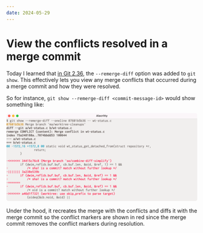```yaml
---
date: 2024-05-29
---
```


# View the conflicts resolved in a merge commit

Today I learned that [in Git 2.36](https://github.blog/2022-04-18-highlights-from-git-2-36/#review-merge-conflict-resolution-with-remerge-diff), the `--remerge-diff` option was added to `git show`.
This effectively lets you view any merge conflicts that occurred during a merge commit and how they were resolved.

So for instance, `git show --remerge-diff <commit-message-id>` would show something like:

![terminal screenshot of git show output](view-merge-conflicts.png)

Under the hood, it recreates the merge with the conflicts and diffs it with the merge commit so the conflict markers are shown in red since the merge commit removes the conflict markers during resolution.

